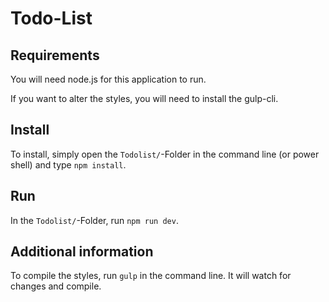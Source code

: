 # Todo-List

## Requirements
You will need node.js for this application to run.

If you want to alter the styles, you will need to install the gulp-cli.

## Install
To install, simply open the `Todolist/`-Folder in the command line (or power shell) and type `npm install`.

## Run
In the `Todolist/`-Folder, run `npm run dev`.

## Additional information
To compile the styles, run `gulp` in the command line. It will watch for changes and compile.
